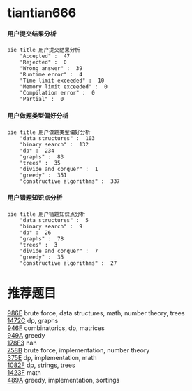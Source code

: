 # tiantian666

<!-- tabs:start -->



#### **用户提交结果分析**

```mermaid
pie title 用户提交结果分析
    "Accepted" :  47
    "Rejected" :  0
    "Wrong answer" :  39
    "Runtime error" :  4
    "Time limit exceeded" :  10
    "Memory limit exceeded" :  0
    "Compilation error" :  0
    "Partial" :  0
```

#### **用户做题类型偏好分析**

```mermaid
pie title 用户做题类型偏好分析
    "data structures" :  103
    "binary search" :  132
    "dp" :  234
    "graphs" :  83
    "trees" :  35
    "divide and conquer" :  1
    "greedy" :  351
    "constructive algorithms" :  337
```
#### **用户错题知识点分析**

```mermaid
pie title 用户错题知识点分析
    "data structures" :  5
    "binary search" :  9
    "dp" :  26
    "graphs" :  78
    "trees" :  3
    "divide and conquer" :  7
    "greedy" :  35
    "constructive algorithms" :  27
```



<!-- tabs:end -->
# 推荐题目
[986E](https://codeforces.com/contest/986/problem/E)		brute force,
                        data structures,
                        math,
                        number theory,
                        trees		  
[1472C](https://codeforces.com/contest/1472/problem/C)		dp,
                        graphs		  
[946F](https://codeforces.com/contest/946/problem/F)		combinatorics,
                        dp,
                        matrices		  
[949A](https://codeforces.com/contest/949/problem/A)		greedy		  
[178F3](https://codeforces.com/contest/178F/problem/3)		nan		  
[758B](https://codeforces.com/contest/758/problem/B)		brute force,
                        implementation,
                        number theory		  
[375E](https://codeforces.com/contest/375/problem/E)		dp,
                        implementation,
                        math		  
[1082F](https://codeforces.com/contest/1082/problem/F)		dp,
                        strings,
                        trees		  
[1423F](https://codeforces.com/contest/1423/problem/F)		math		  
[489A](https://codeforces.com/contest/489/problem/A)		greedy,
                        implementation,
                        sortings		  
